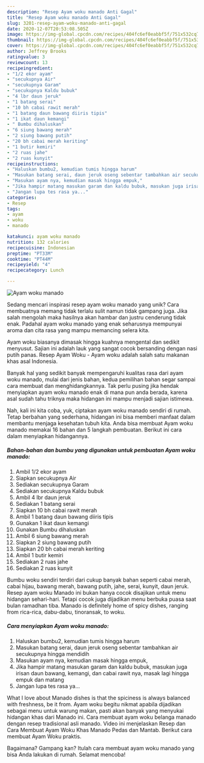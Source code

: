 ```yaml
---
description: "Resep Ayam woku manado Anti Gagal"
title: "Resep Ayam woku manado Anti Gagal"
slug: 3201-resep-ayam-woku-manado-anti-gagal
date: 2020-12-07T20:53:08.505Z
image: https://img-global.cpcdn.com/recipes/404fc6ef0eabbf5f/751x532cq70/ayam-woku-manado-foto-resep-utama.jpg
thumbnail: https://img-global.cpcdn.com/recipes/404fc6ef0eabbf5f/751x532cq70/ayam-woku-manado-foto-resep-utama.jpg
cover: https://img-global.cpcdn.com/recipes/404fc6ef0eabbf5f/751x532cq70/ayam-woku-manado-foto-resep-utama.jpg
author: Jeffrey Brooks
ratingvalue: 3
reviewcount: 13
recipeingredient:
- "1/2 ekor ayam"
- "secukupnya Air"
- "secukupnya Garam"
- "secukupnya Kaldu bubuk"
- "4 lbr daun jeruk"
- "1 batang serai"
- "10 bh cabai rawit merah"
- "1 batang daun bawang diiris tipis"
- "1 ikat daun kemangi"
- " Bumbu dihaluskan"
- "6 siung bawang merah"
- "2 siung bawang putih"
- "20 bh cabai merah keriting"
- "1 butir kemiri"
- "2 ruas jahe"
- "2 ruas kunyit"
recipeinstructions:
- "Haluskan bumbu2, kemudian tumis hingga harum"
- "Masukan batang serai, daun jeruk oseng sebentar tambahkan air secukupnya hingga mendidih"
- "Masukan ayam nya, kemudian masak hingga empuk,"
- "Jika hampir matang masukan garam dan kaldu bubuk, masukan juga irisan daun bawang, kemangi, dan cabai rawit nya, masak lagi hingga empuk dan matang"
- "Jangan lupa tes rasa ya..."
categories:
- Resep
tags:
- ayam
- woku
- manado

katakunci: ayam woku manado 
nutrition: 132 calories
recipecuisine: Indonesian
preptime: "PT33M"
cooktime: "PT44M"
recipeyield: "4"
recipecategory: Lunch

---
```



![Ayam woku manado](https://img-global.cpcdn.com/recipes/404fc6ef0eabbf5f/751x532cq70/ayam-woku-manado-foto-resep-utama.jpg)

Sedang mencari inspirasi resep ayam woku manado yang unik? Cara membuatnya memang tidak terlalu sulit namun tidak gampang juga. Jika salah mengolah maka hasilnya akan hambar dan justru cenderung tidak enak. Padahal ayam woku manado yang enak seharusnya mempunyai aroma dan cita rasa yang mampu memancing selera kita.

Ayam woku biasanya dimasak hingga kuahnya mengental dan sedikit menyusut. Sajian ini adalah lauk yang sangat cocok bersanding dengan nasi putih panas. Resep Ayam Woku - Ayam woku adalah salah satu makanan khas asal Indonesia.

Banyak hal yang sedikit banyak mempengaruhi kualitas rasa dari ayam woku manado, mulai dari jenis bahan, kedua pemilihan bahan segar sampai cara membuat dan menghidangkannya. Tak perlu pusing jika hendak menyiapkan ayam woku manado enak di mana pun anda berada, karena asal sudah tahu triknya maka hidangan ini mampu menjadi sajian istimewa.


Nah, kali ini kita coba, yuk, ciptakan ayam woku manado sendiri di rumah. Tetap berbahan yang sederhana, hidangan ini bisa memberi manfaat dalam membantu menjaga kesehatan tubuh kita. Anda bisa membuat Ayam woku manado memakai 16 bahan dan 5 langkah pembuatan. Berikut ini cara dalam menyiapkan hidangannya.

<!--inarticleads1-->

##### Bahan-bahan dan bumbu yang digunakan untuk pembuatan Ayam woku manado:

1. Ambil 1/2 ekor ayam
1. Siapkan secukupnya Air
1. Sediakan secukupnya Garam
1. Sediakan secukupnya Kaldu bubuk
1. Ambil 4 lbr daun jeruk
1. Sediakan 1 batang serai
1. Siapkan 10 bh cabai rawit merah
1. Ambil 1 batang daun bawang diiris tipis
1. Gunakan 1 ikat daun kemangi
1. Gunakan  Bumbu dihaluskan
1. Ambil 6 siung bawang merah
1. Siapkan 2 siung bawang putih
1. Siapkan 20 bh cabai merah keriting
1. Ambil 1 butir kemiri
1. Sediakan 2 ruas jahe
1. Sediakan 2 ruas kunyit


Bumbu woku sendiri terdiri dari cukup banyak bahan seperti cabai merah, cabai hijau, bawang merah, bawang putih, jahe, serai, kunyit, daun jeruk. Resep ayam woku Manado ini bukan hanya cocok disajikan untuk menu hidangan sehari-hari. Tetapi cocok juga dijadikan menu berbuka puasa saat bulan ramadhan tiba. Manado is definitely home of spicy dishes, ranging from rica-rica, dabu-dabu, tinoransak, to woku. 

<!--inarticleads2-->

##### Cara menyiapkan Ayam woku manado:

1. Haluskan bumbu2, kemudian tumis hingga harum
1. Masukan batang serai, daun jeruk oseng sebentar tambahkan air secukupnya hingga mendidih
1. Masukan ayam nya, kemudian masak hingga empuk,
1. Jika hampir matang masukan garam dan kaldu bubuk, masukan juga irisan daun bawang, kemangi, dan cabai rawit nya, masak lagi hingga empuk dan matang
1. Jangan lupa tes rasa ya...


What I love about Manado dishes is that the spiciness is always balanced with freshness, be it from. Ayam woku begitu nikmat apabila dijadikan sebagai menu untuk warung makan, pasti akan banyak yang menyukai hidangan khas dari Manado ini. Cara membuat ayam woku belanga manado dengan resep tradisional asli manado. Video ini menjelaskan Resep dan Cara Membuat Ayam Woku Khas Manado Pedas dan Mantab. Berikut cara membuat Ayam Woku praktis. 

Bagaimana? Gampang kan? Itulah cara membuat ayam woku manado yang bisa Anda lakukan di rumah. Selamat mencoba!
